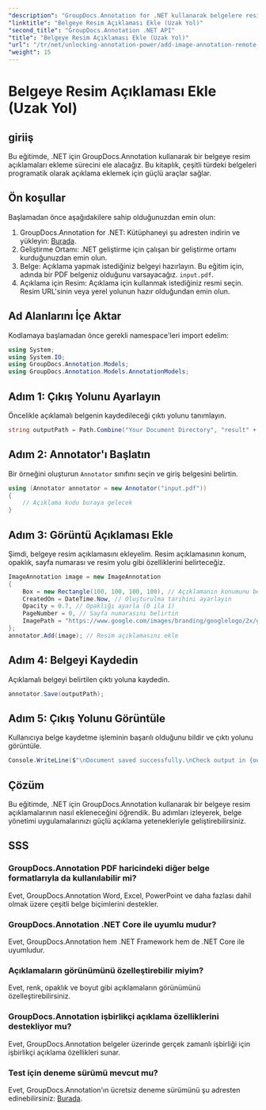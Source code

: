 ```yaml
---
"description": "GroupDocs.Annotation for .NET kullanarak belgelere resim açıklamalarının nasıl ekleneceğini öğrenin. Güçlü açıklama yetenekleriyle belge yönetimini geliştirin."
"linktitle": "Belgeye Resim Açıklaması Ekle (Uzak Yol)"
"second_title": "GroupDocs.Annotation .NET API"
"title": "Belgeye Resim Açıklaması Ekle (Uzak Yol)"
"url": "/tr/net/unlocking-annotation-power/add-image-annotation-remote-path/"
"weight": 15
---
```


# Belgeye Resim Açıklaması Ekle (Uzak Yol)

## giriiş
Bu eğitimde, .NET için GroupDocs.Annotation kullanarak bir belgeye resim açıklamaları ekleme sürecini ele alacağız. Bu kitaplık, çeşitli türdeki belgeleri programatik olarak açıklama eklemek için güçlü araçlar sağlar.
## Ön koşullar
Başlamadan önce aşağıdakilere sahip olduğunuzdan emin olun:
1. GroupDocs.Annotation for .NET: Kütüphaneyi şu adresten indirin ve yükleyin: [Burada](https://releases.groupdocs.com/annotation/net/).
2. Geliştirme Ortamı: .NET geliştirme için çalışan bir geliştirme ortamı kurduğunuzdan emin olun.
3. Belge: Açıklama yapmak istediğiniz belgeyi hazırlayın. Bu eğitim için, adında bir PDF belgeniz olduğunu varsayacağız. `input.pdf`.
4. Açıklama için Resim: Açıklama için kullanmak istediğiniz resmi seçin. Resim URL'sinin veya yerel yolunun hazır olduğundan emin olun.

## Ad Alanlarını İçe Aktar
Kodlamaya başlamadan önce gerekli namespace'leri import edelim:
```csharp
using System;
using System.IO;
using GroupDocs.Annotation.Models;
using GroupDocs.Annotation.Models.AnnotationModels;
```
## Adım 1: Çıkış Yolunu Ayarlayın
Öncelikle açıklamalı belgenin kaydedileceği çıktı yolunu tanımlayın.
```csharp
string outputPath = Path.Combine("Your Document Directory", "result" + Path.GetExtension("input.pdf"));
```
## Adım 2: Annotator'ı Başlatın
Bir örneğini oluşturun `Annotator` sınıfını seçin ve giriş belgesini belirtin.
```csharp
using (Annotator annotator = new Annotator("input.pdf"))
{
    // Açıklama kodu buraya gelecek
}
```
## Adım 3: Görüntü Açıklaması Ekle
Şimdi, belgeye resim açıklamasını ekleyelim. Resim açıklamasının konum, opaklık, sayfa numarası ve resim yolu gibi özelliklerini belirteceğiz.
```csharp
ImageAnnotation image = new ImageAnnotation
{
    Box = new Rectangle(100, 100, 100, 100), // Açıklamanın konumunu belirtin
    CreatedOn = DateTime.Now, // Oluşturulma tarihini ayarlayın
    Opacity = 0.7, // Opaklığı ayarla (0 ila 1)
    PageNumber = 0, // Sayfa numarasını belirtin
    ImagePath = "https://www.google.com/images/branding/googlelogo/2x/googlelogo_color_92x30dp.png" // Resmin URL'sini sağlayın
};
annotator.Add(image); // Resim açıklamasını ekle
```
## Adım 4: Belgeyi Kaydedin
Açıklamalı belgeyi belirtilen çıktı yoluna kaydedin.
```csharp
annotator.Save(outputPath);
```
## Adım 5: Çıkış Yolunu Görüntüle
Kullanıcıya belge kaydetme işleminin başarılı olduğunu bildir ve çıktı yolunu görüntüle.
```csharp
Console.WriteLine($"\nDocument saved successfully.\nCheck output in {outputPath}.");
```

## Çözüm
Bu eğitimde, .NET için GroupDocs.Annotation kullanarak bir belgeye resim açıklamalarının nasıl ekleneceğini öğrendik. Bu adımları izleyerek, belge yönetimi uygulamalarınızı güçlü açıklama yetenekleriyle geliştirebilirsiniz.
## SSS
### GroupDocs.Annotation PDF haricindeki diğer belge formatlarıyla da kullanılabilir mi?
Evet, GroupDocs.Annotation Word, Excel, PowerPoint ve daha fazlası dahil olmak üzere çeşitli belge biçimlerini destekler.
### GroupDocs.Annotation .NET Core ile uyumlu mudur?
Evet, GroupDocs.Annotation hem .NET Framework hem de .NET Core ile uyumludur.
### Açıklamaların görünümünü özelleştirebilir miyim?
Evet, renk, opaklık ve boyut gibi açıklamaların görünümünü özelleştirebilirsiniz.
### GroupDocs.Annotation işbirlikçi açıklama özelliklerini destekliyor mu?
Evet, GroupDocs.Annotation belgeler üzerinde gerçek zamanlı işbirliği için işbirlikçi açıklama özellikleri sunar.
### Test için deneme sürümü mevcut mu?
Evet, GroupDocs.Annotation'ın ücretsiz deneme sürümünü şu adresten edinebilirsiniz: [Burada](https://releases.groupdocs.com/).